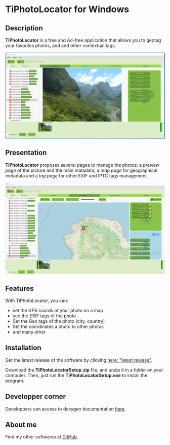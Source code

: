 # TiPhotoLocator for Windows

## Description

**TiPhotoLocator** is a free and Ad-free application that allows you to geotag your favorites photos, and add other contextual tags.

![Screenshot](images/TPL-preview.png)

## Presentation

**TiPhotoLocator** proposes several pages to manage the photos: a *preview page* of the picture and the main matadata, a *map page* for geographical metadata and a *tag page* for other EXIF and IPTC tags management.

![Screenshot](images/TPL-carte.png)

## Features

With TiPhotoLocator, you can:

* set the GPS coords of your photo on a map
* see the EXIF tags of the photo
* Set the Geo tags of the photo (city, country)
* Set the coordinates a  photo to other photos
* and many other

## Installation

Get the latest release of the software by clicking [here: "latest release"](https://github.com/Sphinkie/tiPhotoLocator/releases/latest).

Download the **TiPhotoLocatorSetup.zip** file, and unzip it in a folder on your computer.
Then, just run the **TiPhotoLocatorSetup.exe** to install the program.

## Developper corner

Developpers can access to doxygen documentation [here](https://sphinkie.github.io/tiPhotoLocator/doxygen/html/index.html).

## About me

Find my other softwares at [GitHub](https://sphinkie.github.io).
